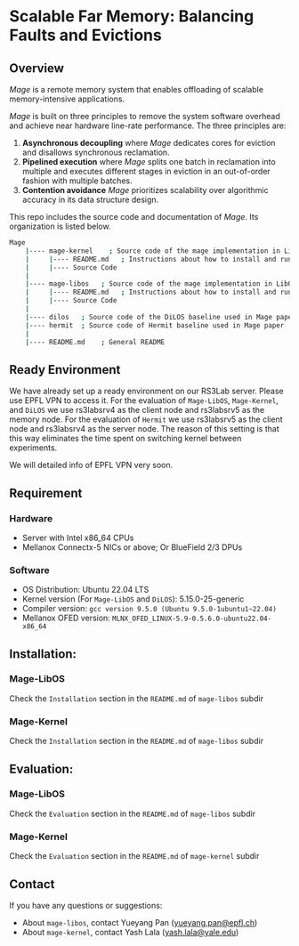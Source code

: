 # Scalable Far Memory: Balancing Faults and Evictions

## Overview
*Mage* is a remote memory system that enables offloading of scalable memory-intensive applications.

*Mage* is built on three principles to remove the system software overhead and achieve near hardware line-rate performance. The three principles are:

1. **Asynchronous decoupling** where *Mage* dedicates cores for eviction and disallows synchronous reclamation.
2. **Pipelined execution** where *Mage* splits one batch in reclamation into multiple and executes different stages in eviction in an out-of-order fashion with multiple batches.
3. **Contention avoidance** *Mage* prioritizes scalability over algorithmic accuracy in its data structure design.

This repo includes the source code and documentation of *Mage*. Its organization is listed below.
```bash
Mage
    |---- mage-kernel    ; Source code of the mage implementation in Linux kernel
    |     |---- README.md   ; Instructions about how to install and run mage-kernel
    |     |---- Source Code
    |
    |---- mage-libos   ; Source code of the mage implementation in LibOS (OSv unikernel)
    |     |---- README.md   ; Instructions about how to install and run mage-libos
    |     |---- Source Code
    |
    |---- dilos   ; Source code of the DiLOS baseline used in Mage paper
    |---- hermit  ; Source code of Hermit baseline used in Mage paper
    |
    |---- README.md    ; General README
```

## Ready Environment
We have already set up a ready environment on our RS3Lab server. Please use EPFL VPN to access it. For the evaluation of `Mage-LibOS`, `Mage-Kernel`, and `DiLOS` we use rs3labsrv4 as the client node and rs3labsrv5 as the memory node. For the evaluation of `Hermit` we use rs3labsrv5 as the client node and rs3labsrv4 as the server node. The reason of this setting is that this way eliminates the time spent on switching kernel between experiments.

We will detailed info of EPFL VPN very soon.

## Requirement
### Hardware
- Server with Intel x86_64 CPUs
- Mellanox Connectx-5 NICs or above; Or BlueField 2/3 DPUs
### Software
- OS Distribution: Ubuntu 22.04 LTS
- Kernel version (For `Mage-LibOS` and `DiLOS`): 5.15.0-25-generic
- Compiler version: `gcc version 9.5.0 (Ubuntu 9.5.0-1ubuntu1~22.04)`
- Mellanox OFED version: `MLNX_OFED_LINUX-5.9-0.5.6.0-ubuntu22.04-x86_64`

## Installation:
### Mage-LibOS
Check the `Installation` section in the `README.md` of `mage-libos` subdir
### Mage-Kernel
Check the `Installation` section in the `README.md` of `mage-libos` subdir

## Evaluation:
### Mage-LibOS
Check the `Evaluation` section in the `README.md` of `mage-libos` subdir
### Mage-Kernel
Check the `Evaluation` section in the `README.md` of `mage-kernel` subdir

## Contact
If you have any questions or suggestions:
- About `mage-libos`, contact Yueyang Pan ([yueyang.pan@epfl.ch](mailto:yueyang.pan@epfl.ch))
- About `mage-kernel`, contact Yash Lala ([yash.lala@yale.edu](mailto:yash.lala@yale.edu))
